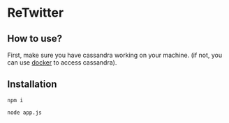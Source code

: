 # ReTwitter

## How to use?
First, make sure you have cassandra working on your machine. (if not, you can use [docker](https://docs.docker.com/samples/library/cassandra/) to access cassandra).

## Installation
```
npm i
```
```
node app.js
```